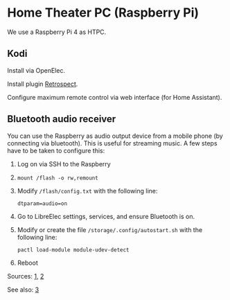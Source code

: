 # Home Theater PC (Raspberry Pi)

We use a Raspberry Pi 4 as HTPC.

## Kodi

Install via OpenElec.

Install plugin [Retrospect](https://kodi.tv/addons/matrix/plugin.video.retrospect).

Configure maximum remote control via web interface (for Home Assistant).

## Bluetooth audio receiver

You can use the Raspberry as audio output device from a mobile phone (by connecting via bluetooth). This is useful for streaming music. A few steps have to be taken to configure this:

1. Log on via SSH to the Raspberry
2. `mount /flash -o rw,remount`
3. Modify `/flash/config.txt` with the following line:

       dtparam=audio=on

4. Go to LibreElec settings, services, and ensure Bluetooth is on.
5. Modify or create the file `/storage/.config/autostart.sh` with the following line:

       pactl load-module module-udev-detect

6. Reboot

Sources: [1](https://forum.kodi.tv/showthread.php?tid=154537&pid=1321799#pid1321799), [2](https://forum.libreelec.tv/thread/21318-libreelec-kodi-as-a-bluetooth-audio-receiver/?postID=144349#post144349)

See also: [3](https://wiki.libreelec.tv/configuration/pulseaudio#bluetooth-receiving)
